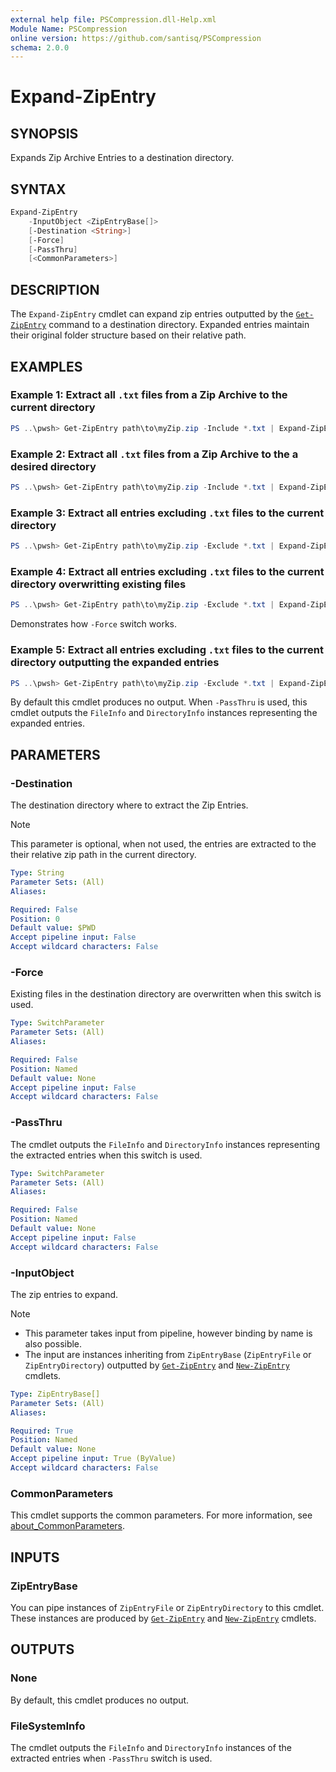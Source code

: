```yaml
---
external help file: PSCompression.dll-Help.xml
Module Name: PSCompression
online version: https://github.com/santisq/PSCompression
schema: 2.0.0
---
```


# Expand-ZipEntry

## SYNOPSIS

Expands Zip Archive Entries to a destination directory.

## SYNTAX

```powershell
Expand-ZipEntry
    -InputObject <ZipEntryBase[]>
    [-Destination <String>]
    [-Force]
    [-PassThru]
    [<CommonParameters>]
```

## DESCRIPTION

The `Expand-ZipEntry` cmdlet can expand zip entries outputted by the [`Get-ZipEntry`](./Get-ZipEntry.md) command to a destination directory. Expanded entries maintain their original folder structure based on their relative path.

## EXAMPLES

### Example 1: Extract all `.txt` files from a Zip Archive to the current directory

```powershell
PS ..\pwsh> Get-ZipEntry path\to\myZip.zip -Include *.txt | Expand-ZipEntry
```

### Example 2: Extract all `.txt` files from a Zip Archive to the a desired directory

```powershell
PS ..\pwsh> Get-ZipEntry path\to\myZip.zip -Include *.txt | Expand-ZipEntry -Destination path\to\myfolder
```

### Example 3: Extract all entries excluding `.txt` files to the current directory

```powershell
PS ..\pwsh> Get-ZipEntry path\to\myZip.zip -Exclude *.txt | Expand-ZipEntry
```

### Example 4: Extract all entries excluding `.txt` files to the current directory overwritting existing files

```powershell
PS ..\pwsh> Get-ZipEntry path\to\myZip.zip -Exclude *.txt | Expand-ZipEntry -Force
```

Demonstrates how `-Force` switch works.

### Example 5: Extract all entries excluding `.txt` files to the current directory outputting the expanded entries

```powershell
PS ..\pwsh> Get-ZipEntry path\to\myZip.zip -Exclude *.txt | Expand-ZipEntry -PassThru
```

By default this cmdlet produces no output. When `-PassThru` is used, this cmdlet outputs the `FileInfo` and `DirectoryInfo` instances representing the expanded entries.

## PARAMETERS

### -Destination

The destination directory where to extract the Zip Entries.

> [!NOTE]
> This parameter is optional, when not used, the entries are extracted to the their relative zip path in the current directory.

```yaml
Type: String
Parameter Sets: (All)
Aliases:

Required: False
Position: 0
Default value: $PWD
Accept pipeline input: False
Accept wildcard characters: False
```

### -Force

Existing files in the destination directory are overwritten when this switch is used.

```yaml
Type: SwitchParameter
Parameter Sets: (All)
Aliases:

Required: False
Position: Named
Default value: None
Accept pipeline input: False
Accept wildcard characters: False
```

### -PassThru

The cmdlet outputs the `FileInfo` and `DirectoryInfo` instances representing the extracted entries when this switch is used.

```yaml
Type: SwitchParameter
Parameter Sets: (All)
Aliases:

Required: False
Position: Named
Default value: None
Accept pipeline input: False
Accept wildcard characters: False
```

### -InputObject

The zip entries to expand.

> [!NOTE]
>
> - This parameter takes input from pipeline, however binding by name is also possible.
> - The input are instances inheriting from `ZipEntryBase` (`ZipEntryFile` or `ZipEntryDirectory`) outputted by [`Get-ZipEntry`](Get-ZipEntry.md) and [`New-ZipEntry`](New-ZipEntry.md) cmdlets.

```yaml
Type: ZipEntryBase[]
Parameter Sets: (All)
Aliases:

Required: True
Position: Named
Default value: None
Accept pipeline input: True (ByValue)
Accept wildcard characters: False
```

### CommonParameters

This cmdlet supports the common parameters. For more information, see [about_CommonParameters](http://go.microsoft.com/fwlink/?LinkID=113216).

## INPUTS

### ZipEntryBase

You can pipe instances of `ZipEntryFile` or `ZipEntryDirectory` to this cmdlet. These instances are produced by [`Get-ZipEntry`](Get-ZipEntry.md) and [`New-ZipEntry`](New-ZipEntry.md) cmdlets.

## OUTPUTS

### None

By default, this cmdlet produces no output.

### FileSystemInfo

The cmdlet outputs the `FileInfo` and `DirectoryInfo` instances of the extracted entries when `-PassThru` switch is used.

